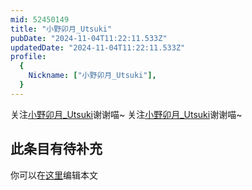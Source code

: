 ```yaml
---
mid: 52450149
title: "小野卯月_Utsuki"
pubDate: "2024-11-04T11:22:11.533Z"
updatedDate: "2024-11-04T11:22:11.533Z"
profile:
  {
    Nickname: ["小野卯月_Utsuki"],
  }
---
```


关注[小野卯月_Utsuki](https://space.bilibili.com/52450149)谢谢喵~ 关注[小野卯月_Utsuki](https://space.bilibili.com/52450149)谢谢喵~

## 此条目有待补充
你可以在[这里](https://github.com/Yuhanawa/VTuber.ICU-Content/edit/master/v/小野卯月_Utsuki/index.md)编辑本文

